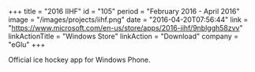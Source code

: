 +++
title = "2016 IIHF"
id = "105"
period = "February 2016 - April 2016"
image = "/images/projects/iihf.png"
date = "2016-04-20T07:56:44"
link = "https://www.microsoft.com/en-us/store/apps/2016-iihf/9nblggh58zvv"
linkActionTitle = "Windows Store"
linkAction = "Download"
company = "eGlu"
+++

Official ice hockey app for Windows Phone.